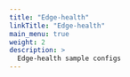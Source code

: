 ```yaml
---
title: "Edge-health"
linkTitle: "Edge-health"
main_menu: true
weight: 2
description: >
  Edge-health sample configs
---
```

